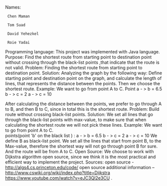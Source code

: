 Names: 
 
	 Chen Maman

	 Tom Suad

	 David Yehezkel

	 Roie Yadai

Programming language: This project was implemented with Java language.
Purpose: Find the shortest route from starting point to destination point without crossing 	   through the black-list points ,that indicate that the route is not valid.
Problem: Finding the shortest route from starting point to destination point.
Solution: Analyzing the graph by the following way:
Define starting point and destination point on the graph, and calculate the length             of lines, that represents the distance between the points. Then we choose the shortest route.
Example: We want to go from point A to C.
Point a - > b = 6.5
           b - > c = 2 
            a - > c = 10 					

After calculating the distance between the points, we prefer to go through A to B, and then B to C, since in total this is the shortest route.
Problem: Build route without crossing black-list points.
Solution: We set all lines that go through the black-list points with max-value, to make sure       	   that when calculating the shortest route we will not pick these lines.
Example: We want to go from point A to C.	
points(point 'b' on the black list )  :
	  a - > b = 6.5
	  b - > c = 2
	  a - > c = 10
	We define B as black-list point. We set all the lines that start from point B, to the 
	Max-value, therefore the shortest way will not go through point B for sure. And the 
	route will be from A to C.
Open Source: We choose to work with Dijkstra algorithm open source, since we think it is 	            the most practical and efficient way to implement the project.
Sources: open source - http://algs4.cs.princeton.edu/code/
	  open source additional information – 
	 http://www.cswiki.org/wiki/index.php?title=Dijkstra
	https://www.youtube.com/watch?v=eJC3Ql2e3CU .    

